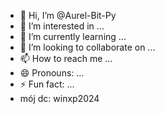 - 👋 Hi, I’m @Aurel-Bit-Py
- 👀 I’m interested in ...
- 🌱 I’m currently learning ...
- 💞️ I’m looking to collaborate on ...
- 📫 How to reach me ...
- 😄 Pronouns: ...
- ⚡ Fun fact: ...
- mój dc: winxp2024

<!---
Aurel-Bit-Py/Aurel-Bit-Py is a ✨ special ✨ repository because its `README.md` (this file) appears on your GitHub profile.
You can click the Preview link to take a look at your changes.
--->
